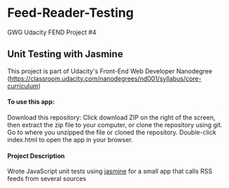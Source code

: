 # Feed-Reader-Testing
GWG Udacity FEND Project #4

## Unit Testing with Jasmine
This project is part of Udacity's Front-End Web Developer Nanodegree (https://classroom.udacity.com/nanodegrees/nd001/syllabus/core-curriculum)

#### To use this app:
Download this repository: Click download ZIP on the right of the screen, then extract the zip file to your computer, or clone the repository using git.
Go to where you unzipped the file or cloned the repository.
Double-click index.html to open the app in your browser.


#### Project Description

Wrote JavaScript unit tests using [jasmine](https://jasmine.github.io/) for a small app that calls RSS feeds from several sources

